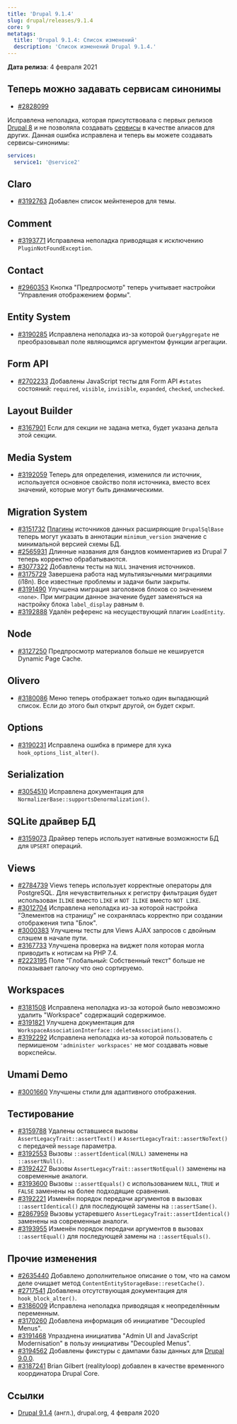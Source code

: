 ```yaml
---
title: 'Drupal 9.1.4'
slug: drupal/releases/9.1.4
core: 9
metatags:
  title: 'Drupal 9.1.4: Список изменений'
  description: 'Список изменений Drupal 9.1.4.'
---
```


**Дата релиза**: 4 февраля 2021

## Теперь можно задавать сервисам синонимы

- [#2828099](https://www.drupal.org/project/drupal/issues/2828099)

Исправлена неполадка, которая присутствовала с первых релизов [Drupal 8](../../../../8/index.md) и не позволяла создавать [сервисы](../../../../9/services/index.md) в качестве алиасов для других. Данная ошибка исправлена и теперь вы можете создавать сервисы-синонимы:

```yaml
services:
  service1: '@service2'
```

## Claro

- [#3192763](https://www.drupal.org/project/drupal/issues/3192763) Добавлен список мейнтенеров для темы.

## Comment

- [#3193771](https://www.drupal.org/project/drupal/issues/3193771) Исправлена неполадка приводящая к исключению `PluginNotFoundException`.

## Contact

- [#2960353](https://www.drupal.org/project/drupal/issues/2960353) Кнопка "Предпросмотр" теперь учитывает настройки "Управления отображением формы".

## Entity System

- [#3190285](https://www.drupal.org/project/drupal/issues/3190285) Исправлена неполадка из-за которой `QueryAggregate` не преобразовывал поле являющимся аргументом функции агрегации.

## Form API

- [#2702233](https://www.drupal.org/project/drupal/issues/2702233) Добавлены JavaScript тесты для Form API `#states` состояний: `required`, `visible`, `invisible`, `expanded`, `checked`, `unchecked`.

## Layout Builder

- [#3167901](https://www.drupal.org/project/drupal/issues/3167901) Если для секции не задана метка, будет указана дельта этой секции.

## Media System

- [#3192059](https://www.drupal.org/project/drupal/issues/3192059) Теперь для определения, изменился ли источник, используется основное свойство поля источника, вместо всех значений, которые могут быть динамическими.

## Migration System

- [#3151732](https://www.drupal.org/project/drupal/issues/3151732) [Плагины](../../../../9/plugins/index.md) источников данных расширяющие `DrupalSqlBase` теперь могут указать в аннотации `minimum_version` значение с минимальной версией схемы БД.
- [#2565931](https://www.drupal.org/project/drupal/issues/2565931) Длинные названия для бандлов комментариев из Drupal 7 теперь корректно обрабатываются.
- [#3077322](https://www.drupal.org/project/drupal/issues/3077322) Добавлены тесты на `NULL` значения источников.
- [#3175729](https://www.drupal.org/project/drupal/issues/3175729) Завершена работа над мультиязычными миграциями (i18n). Все известные проблемы и задачи были закрыты.
- [#3191490](https://www.drupal.org/project/drupal/issues/3191490) Улучшена миграция заголовков блоков со значением `<none>`. При миграции данное значение будет заменяться на настройку блока `label_display` равным `0`.
- [#3192888](https://www.drupal.org/project/drupal/issues/3192888) Удалён референс на несуществующий плагин `LoadEntity`.

## Node

- [#3127250](https://www.drupal.org/project/drupal/issues/3127250) Предпросмотр материалов больше не кешируется Dynamic Page Cache.

## Olivero

- [#3180086](https://www.drupal.org/project/drupal/issues/3180086) Меню теперь отображает только один выпадающий список. Если до этого был открыт другой, он будет скрыт.

## Options

- [#3190231](https://www.drupal.org/project/drupal/issues/3190231) Исправлена ошибка в примере для хука `hook_options_list_alter()`.

## Serialization

- [#3054510](https://www.drupal.org/project/drupal/issues/3054510) Исправлена документация для `NormalizerBase::supportsDenormalization()`.

## SQLite драйвер БД

- [#3159073](https://www.drupal.org/project/drupal/issues/3159073) Драйвер теперь использует нативные возможности БД для `UPSERT` операций.

## Views

- [#2784739](https://www.drupal.org/project/drupal/issues/2784739) Views теперь использует корректные операторы для PostgreSQL. Для нечувствительных к регистру фильтрация будет использован `ILIKE` вместо `LIKE` и `NOT ILIKE` вместо `NOT LIKE`.
- [#3012704](https://www.drupal.org/project/drupal/issues/3012704) Исправлена неполадка из-за которой настройка "Элементов на страницу" не сохранялась корректно при создании отображения типа "Блок".
- [#3000383](https://www.drupal.org/project/drupal/issues/3000383) Улучшены тесты для Views AJAX запросов с двойным слэшем в начале пути.
- [#3167733](https://www.drupal.org/project/drupal/issues/3167733) Улучшена проверка на виджет поля которая могла приводить к нотисам на PHP 7.4.
- [#2223195](https://www.drupal.org/project/drupal/issues/2223195) Поле "Глобальный: Собственный текст" больше не показывает галочку что оно сортируемо.

## Workspaces

- [#3181508](https://www.drupal.org/project/drupal/issues/3181508) Исправлена неполадка из-за которой было невозможно удалить "Workspace" содержащий содержимое.
- [#3191821](https://www.drupal.org/project/drupal/issues/3191821) Улучшена документация для `WorkspaceAssociationInterface::deleteAssociations()`.
- [#3192292](https://www.drupal.org/project/drupal/issues/3192292) Исправлена неполадка из-за которой пользователь с пермишеном `'administer workspaces'` не мог создавать новые воркспейсы.

## Umami Demo

- [#3001660](https://www.drupal.org/project/drupal/issues/3001660) Улучшены стили для адаптивного отображения.

## Тестирование

- [#3159788](https://www.drupal.org/project/drupal/issues/3159788) Удалены оставшиеся вызовы `AssertLegacyTrait::assertText()` и `AssertLegacyTrait::assertNoText()` с передачей `message` параметра.
- [#3192553](https://www.drupal.org/project/drupal/issues/3192553) Вызовы `::assertIdentical(NULL)` заменены на `::assertNull()`.
- [#3192427](https://www.drupal.org/project/drupal/issues/3192427) Вызовы `AssertLegacyTrait::assertNotEqual()` заменены на современные аналоги.
- [#3193600](https://www.drupal.org/project/drupal/issues/3193600) Вызовы `::assertEquals()` с использованием `NULL`, `TRUE` и `FALSE` заменены на более подходящие сравнения.
- [#3192221](https://www.drupal.org/project/drupal/issues/3192221) Изменён порядок передачи аргументов в вызовах `::assertIdentical()` для последующей замены на `::assertSame()`.
- [#2867959](https://www.drupal.org/project/drupal/issues/2867959) Вызовы устаревшего `AssertLegacyTrait::assertIdentical()` заменены на современные аналоги.
- [#3193955](https://www.drupal.org/project/drupal/issues/3193955) Изменён порядок передачи аргументов в вызовах `::assertEqual()` для последующей замены на `::assertEquals()`.

## Прочие изменения

- [#2635440](https://www.drupal.org/project/drupal/issues/2635440) Добавлено дополнительное описание о том, что на самом деле очищает метод `ContentEntityStorageBase::resetCache()`.
- [#2717541](https://www.drupal.org/project/drupal/issues/2717541) Добавлена отсутствующая документация для `hook_block_alter()`.
- [#3186009](https://www.drupal.org/project/drupal/issues/3186009) Исправлена неполадка приводящая к неопределённым переменным.
- [#3170260](https://www.drupal.org/project/ideas/issues/3170260) Добавлена информация об инициативе "Decoupled Menus".
- [#3191468](https://www.drupal.org/project/drupal/issues/3191468) Упразднена инициатива "Admin UI and JavaScript Modernisation" в пользу инициативы "Decoupled Menus".
- [#3194562](https://www.drupal.org/project/drupal/issues/3194562) Добавлены фикстуры с дампами базы данных для [Drupal 9.0.0](../../9.0.x/9.0.0/index.md).
- [#3187241](https://www.drupal.org/project/drupal/issues/3187241) Brian Gilbert (realityloop) добавлен в качестве временного координатора Drupal Core.

## Ссылки

- [Drupal 9.1.4](https://www.drupal.org/project/drupal/releases/9.1.4) (англ.), drupal.org, 4 февраля 2020